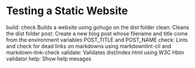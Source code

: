 # Testing a Static Website

build: check             Builds a website using gohugo on the dist folder
clean:           Cleans the dist folder
post:            Create a new blog post whose filename and title come from the environment variables POST_TITLE and POST_NAME
check:   Lints and check for dead links on markdowns using markdownlint-cli and markdown-link-check
validate:  Validates dist/index.html using W3C Hbtn validator
help:            Show help mesages
